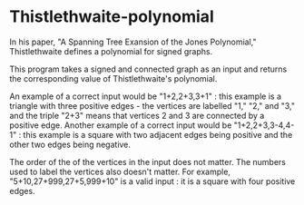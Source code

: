 # Thistlethwaite-polynomial

In his paper, "A Spanning Tree Exansion of the Jones Polynomial," Thistlethwaite defines a polynomial for signed graphs.

This program takes a signed and connected graph as an input and returns the corresponding value of Thistlethwaite's polynomial.

An example of a correct input would be "1+2,2+3,3+1" : this example is a triangle with three positive edges - the vertices are labelled "1," "2," and "3," and the triple "2+3" means that vertices 2 and 3 are connected by a positive edge. Another example of a correct input would be "1+2,2+3,3-4,4-1" : this example is a square with two adjacent edges being positive and the other two edges being negative. 

The order of the of the vertices in the input does not matter. The numbers used to label the vertices also doesn't matter. For example, "5+10,27+999,27+5,999+10" is a valid input : it is a square with four positive edges. 
